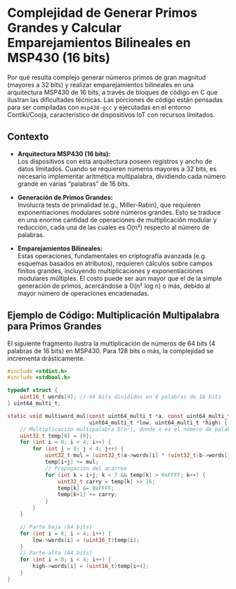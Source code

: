 # Complejidad de Generar Primos Grandes y Calcular Emparejamientos Bilineales en MSP430 (16 bits)

Por qué resulta complejo generar números primos de gran magnitud (mayores a 32 bits) y realizar emparejamientos bilineales en una arquitectura MSP430 de 16 bits, a través de bloques de código en C que ilustran las dificultades técnicas. Las porciones de código están pensadas para ser compiladas con `msp430-gcc` y ejecutadas en el entorno Contiki/Cooja, característico de dispositivos IoT con recursos limitados.

## Contexto

- **Arquitectura MSP430 (16 bits):**  
  Los dispositivos con esta arquitectura poseen registros y ancho de datos limitados. Cuando se requieren números mayores a 32 bits, es necesario implementar aritmética multipalabra, dividiendo cada número grande en varias “palabras” de 16 bits.

- **Generación de Primos Grandes:**  
  Involucra tests de primalidad (e.g., Miller-Rabin), que requieren exponentiaciones modulares sobre números grandes. Esto se traduce en una enorme cantidad de operaciones de multiplicación modular y reducción, cada una de las cuales es O(n²) respecto al número de palabras.

- **Emparejamientos Bilineales:**  
  Estas operaciones, fundamentales en criptografía avanzada (e.g. esquemas basados en atributos), requieren cálculos sobre campos finitos grandes, incluyendo multiplicaciones y exponentiaciones modulares múltiples. El costo puede ser aún mayor que el de la simple generación de primos, acercándose a O(n² log n) o más, debido al mayor número de operaciones encadenadas.

## Ejemplo de Código: Multiplicación Multipalabra para Primos Grandes

El siguiente fragmento ilustra la multiplicación de números de 64 bits (4 palabras de 16 bits) en MSP430. Para 128 bits o más, la complejidad se incrementa drásticamente.

```c
#include <stdint.h>
#include <stdbool.h>

typedef struct {
    uint16_t words[4]; // 64 bits divididos en 4 palabras de 16 bits
} uint64_multi_t;

static void multiword_mul(const uint64_multi_t *a, const uint64_multi_t *b,
                          uint64_multi_t *low, uint64_multi_t *high) {
    // Multiplicación multipalabra O(n²), donde n es el número de palabras.
    uint32_t temp[8] = {0};
    for (int i = 0; i < 4; i++) {
        for (int j = 0; j < 4; j++) {
            uint32_t mul = (uint32_t)a->words[i] * (uint32_t)b->words[j];
            temp[i+j] += mul;
            // Propagación del acarreo
            for (int k = i+j; k < 7 && temp[k] > 0xFFFF; k++) {
                uint32_t carry = temp[k] >> 16;
                temp[k] &= 0xFFFF;
                temp[k+1] += carry;
            }
        }
    }

    // Parte baja (64 bits)
    for (int i = 0; i < 4; i++) {
        low->words[i] = (uint16_t)temp[i];
    }
    // Parte alta (64 bits)
    for (int i = 0; i < 4; i++) {
        high->words[i] = (uint16_t)temp[i+4];
    }
}
